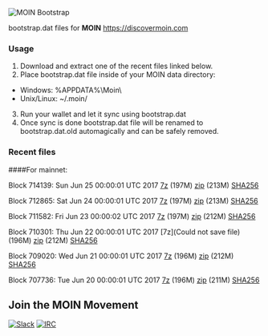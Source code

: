 ![MOIN Bootstrap](https://i.imgur.com/KjM1jMp.jpg)

bootstrap.dat files for **MOIN** https://discovermoin.com

### Usage

1. Download and extract one of the recent files linked below.
2. Place bootstrap.dat file inside of your MOIN data directory:
 - Windows: %APPDATA%\Moin\
 - Unix/Linux: ~/.moin/
3. Run your wallet and let it sync using bootstrap.dat
4. Once sync is done bootstrap.dat file will be renamed to bootstrap.dat.old automagically and can be safely removed.


### Recent files

####For mainnet:

Block 714139: Sun Jun 25 00:00:01 UTC 2017 [7z](https://transfer.sh/M7QO8/bootstrap.dat.20170625.7z) (197M) [zip](https://transfer.sh/LGLrG/bootstrap.dat.20170625.zip) (213M) [SHA256](https://transfer.sh/jARxi/sha256.txt)

Block 712865: Sat Jun 24 00:00:01 UTC 2017 [7z](https://transfer.sh/nKNN4/bootstrap.dat.20170624.7z) (197M) [zip](https://transfer.sh/b1vOX/bootstrap.dat.20170624.zip) (213M) [SHA256](https://transfer.sh/KH44x/sha256.txt)

Block 711582: Fri Jun 23 00:00:02 UTC 2017 [7z](https://transfer.sh/LQNKW/bootstrap.dat.20170623.7z) (197M) [zip](https://transfer.sh/dkV0G/bootstrap.dat.20170623.zip) (212M) [SHA256](https://transfer.sh/mcRpU/sha256.txt)

Block 710301: Thu Jun 22 00:00:01 UTC 2017 [7z](Could not save file) (196M) [zip](https://transfer.sh/LGsEx/bootstrap.dat.20170622.zip) (212M) [SHA256](https://transfer.sh/TX5DX/sha256.txt)

Block 709020: Wed Jun 21 00:00:01 UTC 2017 [7z](https://transfer.sh/7xrwm/bootstrap.dat.20170621.7z) (196M) [zip](https://transfer.sh/e8YfO/bootstrap.dat.20170621.zip) (212M) [SHA256](https://transfer.sh/12D6mg/sha256.txt)

Block 707736: Tue Jun 20 00:00:01 UTC 2017 [7z](https://transfer.sh/SFvIm/bootstrap.dat.20170620.7z) (196M) [zip](https://transfer.sh/Pw9eI/bootstrap.dat.20170620.zip) (211M) [SHA256](https://transfer.sh/q4lX0/sha256.txt)

## Join the MOIN Movement

[![Slack](https://i.imgur.com/Xy0IEJN.png)](https://discovermoin.herokuapp.com)
[![IRC](http://i.imgur.com/amUnKGQ.png)](https://kiwiirc.com/client/irc.freenode.net/#moin-crypto)

